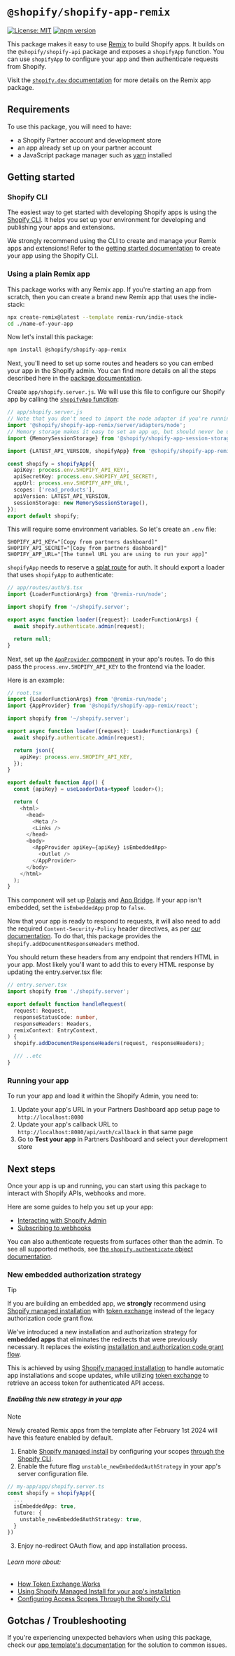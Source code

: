# `@shopify/shopify-app-remix`

<!-- ![Build Status]() -->

[![License: MIT](https://img.shields.io/badge/License-MIT-green.svg)](LICENSE.md)
[![npm version](https://badge.fury.io/js/%40shopify%2Fshopify-app-remix.svg)](https://badge.fury.io/js/%40shopify%2Fshopify-app-remix)

This package makes it easy to use [Remix](https://remix.run/) to build Shopify apps.
It builds on the `@shopify/shopify-api` package and exposes a `shopifyApp` function. You can use `shopifyApp` to configure your app and then authenticate requests from Shopify.

Visit the [`shopify.dev` documentation](https://shopify.dev/docs/api/shopify-app-remix) for more details on the Remix app package.

## Requirements

To use this package, you will need to have:

- a Shopify Partner account and development store
- an app already set up on your partner account
- a JavaScript package manager such as [yarn](https://yarnpkg.com) installed

## Getting started

### Shopify CLI

The easiest way to get started with developing Shopify apps is using the [Shopify CLI](https://shopify.dev/docs/apps/tools/cli).
It helps you set up your environment for developing and publishing your apps and extensions.

We strongly recommend using the CLI to create and manage your Remix apps and extensions!
Refer to the [getting started documentation](https://shopify.dev/docs/apps/getting-started/create) to create your app using the Shopify CLI.

### Using a plain Remix app

This package works with any Remix app. If you're starting an app from scratch, then you can create a brand new Remix app that uses the indie-stack:

```bash
npx create-remix@latest --template remix-run/indie-stack
cd ./name-of-your-app
```

Now let's install this package:

```bash
npm install @shopify/shopify-app-remix
```

Next, you'll need to set up some routes and headers so you can embed your app in the Shopify admin.
You can find more details on all the steps described here in the [package documentation](https://shopify.dev/docs/api/shopify-app-remix).

Create `app/shopify.server.js`. We will use this file to configure our Shopify app by calling the [`shopifyApp` function](https://shopify.dev/docs/api/shopify-app-remix/latest/entrypoints/shopifyapp):

```ts
// app/shopify.server.js
// Note that you don't need to import the node adapter if you're running on a different runtime.
import '@shopify/shopify-app-remix/server/adapters/node';
// Memory storage makes it easy to set an app up, but should never be used in production.
import {MemorySessionStorage} from '@shopify/shopify-app-session-storage-memory';

import {LATEST_API_VERSION, shopifyApp} from '@shopify/shopify-app-remix';

const shopify = shopifyApp({
  apiKey: process.env.SHOPIFY_API_KEY!,
  apiSecretKey: process.env.SHOPIFY_API_SECRET!,
  appUrl: process.env.SHOPIFY_APP_URL!,
  scopes: ['read_products'],
  apiVersion: LATEST_API_VERSION,
  sessionStorage: new MemorySessionStorage(),
});
export default shopify;
```

This will require some environment variables. So let's create an `.env` file:

```env
SHOPIFY_API_KEY="[Copy from partners dashboard]"
SHOPIFY_API_SECRET="[Copy from partners dashboard]"
SHOPIFY_APP_URL="[The tunnel URL you are using to run your app]"
```

`shopifyApp` needs to reserve a [splat route](https://remix.run/docs/en/main/guides/routing#splats) for auth.
It should export a loader that uses `shopifyApp` to authenticate:

```ts
// app/routes/auth/$.tsx
import {LoaderFunctionArgs} from '@remix-run/node';

import shopify from '~/shopify.server';

export async function loader({request}: LoaderFunctionArgs) {
  await shopify.authenticate.admin(request);

  return null;
}
```

Next, set up the [`AppProvider` component](https://shopify.dev/docs/api/shopify-app-remix/latest/entrypoints/appprovider) in your app's routes. To do this pass the `process.env.SHOPIFY_API_KEY` to the frontend via the loader.

Here is an example:

```ts
// root.tsx
import {LoaderFunctionArgs} from '@remix-run/node';
import {AppProvider} from '@shopify/shopify-app-remix/react';

import shopify from '~/shopify.server';

export async function loader({request}: LoaderFunctionArgs) {
  await shopify.authenticate.admin(request);

  return json({
    apiKey: process.env.SHOPIFY_API_KEY,
  });
}

export default function App() {
  const {apiKey} = useLoaderData<typeof loader>();

  return (
    <html>
      <head>
        <Meta />
        <Links />
      </head>
      <body>
        <AppProvider apiKey={apiKey} isEmbeddedApp>
          <Outlet />
        </AppProvider>
      </body>
    </html>
  );
}
```

This component will set up [Polaris](https://polaris.shopify.com/components/utilities/app-provider) and [App Bridge](https://shopify.dev/tools/app-bridge). If your app isn't embedded, set the `isEmbeddedApp` prop to `false`.

Now that your app is ready to respond to requests, it will also need to add the required `Content-Security-Policy` header directives, as per [our documentation](https://shopify.dev/docs/apps/store/security/iframe-protection).
To do that, this package provides the `shopify.addDocumentResponseHeaders` method.

You should return these headers from any endpoint that renders HTML in your app.
Most likely you'll want to add this to every HTML response by updating the entry.server.tsx file:

```ts
// entry.server.tsx
import shopify from './shopify.server';

export default function handleRequest(
  request: Request,
  responseStatusCode: number,
  responseHeaders: Headers,
  remixContext: EntryContext,
) {
  shopify.addDocumentResponseHeaders(request, responseHeaders);

  /// ..etc
}
```

### Running your app

To run your app and load it within the Shopify Admin, you need to:

1. Update your app's URL in your Partners Dashboard app setup page to `http://localhost:8080`
1. Update your app's callback URL to `http://localhost:8080/api/auth/callback` in that same page
1. Go to **Test your app** in Partners Dashboard and select your development store

## Next steps

Once your app is up and running, you can start using this package to interact with Shopify APIs, webhooks and more.

Here are some guides to help you set up your app:

- [Interacting with Shopify Admin](https://shopify.dev/docs/api/shopify-app-remix/latest/guide-admin)
- [Subscribing to webhooks](https://shopify.dev/docs/api/shopify-app-remix/latest/guide-webhooks)

You can also authenticate requests from surfaces other than the admin.
To see all supported methods, see [the `shopify.authenticate` object documentation](https://shopify.dev/docs/api/shopify-app-remix/latest/authenticate).

### New embedded authorization strategy
> [!TIP]
> If you are building an embedded app, we **strongly** recommend using [Shopify managed installation](https://shopify.dev/docs/apps/auth/installation#shopify-managed-installation)
with [token exchange](https://shopify.dev/docs/apps/auth/get-access-tokens/token-exchange/overview) instead of the legacy authorization code grant flow.

We've introduced a new installation and authorization strategy for **embedded apps** that
eliminates the redirects that were previously necessary.
It replaces the existing [installation and authorization code grant flow](https://shopify.dev/docs/apps/auth/get-access-tokens/authorization-code-grant).

This is achieved by using [Shopify managed installation](https://shopify.dev/docs/apps/auth/installation#shopify-managed-installation)
to handle automatic app installations and scope updates, while utilizing
[token exchange](https://shopify.dev/docs/apps/auth/get-access-tokens/token-exchange/overview) to retrieve an access token for
authenticated API access.

##### Enabling this new strategy in your app
> [!NOTE]
> Newly created Remix apps from the template after February 1st 2024 will have this feature enabled by default.

1. Enable [Shopify managed install](https://shopify.dev/docs/apps/auth/installation#shopify-managed-installation)
by configuring your scopes [through the Shopify CLI](https://shopify.dev/docs/apps/tools/cli/configuration).
2. Enable the future flag `unstable_newEmbeddedAuthStrategy` in your app's server configuration file.

```ts
// my-app/app/shopify.server.ts
const shopify = shopifyApp({
  ...
  isEmbeddedApp: true,
  future: {
    unstable_newEmbeddedAuthStrategy: true,
  }
})

```
3. Enjoy no-redirect OAuth flow, and app installation process.

###### Learn more about:
  - [How Token Exchange Works](https://shopify.dev/docs/apps/auth/get-access-tokens/token-exchange/overview)
  - [Using Shopify Managed Install for your app's installation](https://shopify.dev/docs/apps/auth/installation#shopify-managed-installation)
  - [Configuring Access Scopes Through the Shopify CLI](https://shopify.dev/docs/apps/tools/cli/configuration)

## Gotchas / Troubleshooting

If you're experiencing unexpected behaviors when using this package, check our [app template's documentation](https://github.com/Shopify/shopify-app-template-remix#gotchas--troubleshooting) for the solution to common issues.
